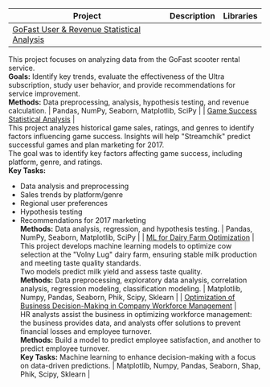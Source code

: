| Project | Description | Libraries |
| ------------- | ------------- | ------------- |
| [GoFast User & Revenue Statistical Analysis](Statistic_analysis) |  
This project focuses on analyzing data from the GoFast scooter rental service.  
**Goals:** Identify key trends, evaluate the effectiveness of the Ultra subscription, study user behavior, and provide recommendations for service improvement.  
**Methods:** Data preprocessing, analysis, hypothesis testing, and revenue calculation. | Pandas, NumPy, Seaborn, Matplotlib, SciPy |
| [Game Success Statistical Analysis](Assembly%20projects) |  
This project analyzes historical game sales, ratings, and genres to identify factors influencing game success. Insights will help "Streamchik" predict successful games and plan marketing for 2017.  
The goal was to identify key factors affecting game success, including platform, genre, and ratings.  
**Key Tasks:**  
- Data analysis and preprocessing  
- Sales trends by platform/genre  
- Regional user preferences  
- Hypothesis testing  
- Recommendations for 2017 marketing  
**Methods:** Data analysis, regression, and hypothesis testing. | Pandas, NumPy, Seaborn, Matplotlib, SciPy |
| [ML for Dairy Farm Optimization](Linear_models_in_machine_learning) |  
This project develops machine learning models to optimize cow selection at the "Volny Lug" dairy farm, ensuring stable milk production and meeting taste quality standards.  
Two models predict milk yield and assess taste quality.  
**Methods:** Data preprocessing, exploratory data analysis, correlation analysis, regression modeling, classification modeling. | Matplotlib, Numpy, Pandas, Seaborn, Phik, Scipy, Sklearn |
| [Optimization of Business Decision-Making in Company Workforce Management](#) |  
HR analysts assist the business in optimizing workforce management: the business provides data, and analysts offer solutions to prevent financial losses and employee turnover.  
**Methods:** Build a model to predict employee satisfaction, and another to predict employee turnover.  
**Key Tasks:** Machine learning to enhance decision-making with a focus on data-driven predictions. | Matplotlib, Numpy, Pandas, Seaborn, Shap, Phik, Scipy, Sklearn |
